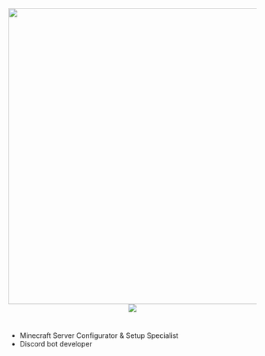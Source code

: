 <div id="header" align="center">
  <img src="https://cdn.discordapp.com/attachments/1179847865670058075/1270010593222594560/minecraft_title.png?ex=66b22509&is=66b0d389&hm=bd1439900e8836a977c046cf6131d67440258bb01a2925ed76ce2b8e2fe20a12&" width="600"/>
</div>

<div id ="views" align="center">
<img src="https://komarev.com/ghpvc/?username=sciteeer&style=flat-square&color=blue"/>  
</div>


<h1 align="center"></h1>

-  Minecraft Server Configurator & Setup Specialist
-  Discord bot developer


